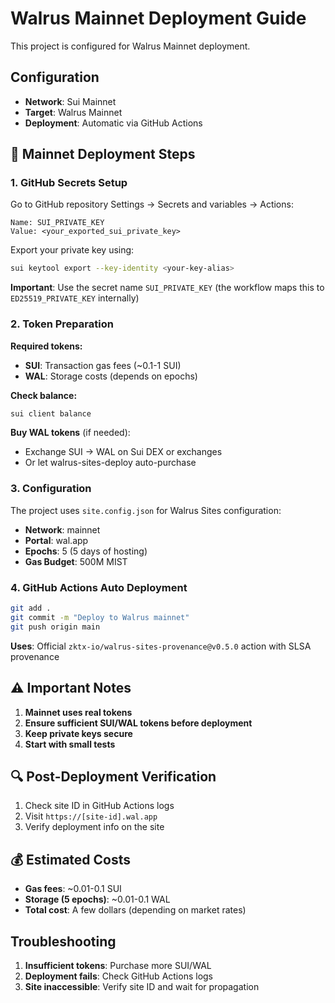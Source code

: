 # Walrus Mainnet Deployment Guide

This project is configured for Walrus Mainnet deployment.

## Configuration

- **Network**: Sui Mainnet
- **Target**: Walrus Mainnet
- **Deployment**: Automatic via GitHub Actions

## 🎯 Mainnet Deployment Steps

### 1. GitHub Secrets Setup

Go to GitHub repository Settings → Secrets and variables → Actions:

```
Name: SUI_PRIVATE_KEY
Value: <your_exported_sui_private_key>
```

Export your private key using:
```bash
sui keytool export --key-identity <your-key-alias>
```

**Important**: Use the secret name `SUI_PRIVATE_KEY` (the workflow maps this to `ED25519_PRIVATE_KEY` internally)

### 2. Token Preparation

**Required tokens:**
- **SUI**: Transaction gas fees (~0.1-1 SUI)
- **WAL**: Storage costs (depends on epochs)

**Check balance:**
```bash
sui client balance
```

**Buy WAL tokens** (if needed):
- Exchange SUI → WAL on Sui DEX or exchanges
- Or let walrus-sites-deploy auto-purchase

### 3. Configuration

The project uses `site.config.json` for Walrus Sites configuration:
- **Network**: mainnet
- **Portal**: wal.app  
- **Epochs**: 5 (5 days of hosting)
- **Gas Budget**: 500M MIST

### 4. GitHub Actions Auto Deployment

```bash
git add .
git commit -m "Deploy to Walrus mainnet"
git push origin main
```

**Uses**: Official `zktx-io/walrus-sites-provenance@v0.5.0` action with SLSA provenance

## ⚠️ Important Notes

1. **Mainnet uses real tokens**
2. **Ensure sufficient SUI/WAL tokens before deployment**
3. **Keep private keys secure**
4. **Start with small tests**

## 🔍 Post-Deployment Verification

1. Check site ID in GitHub Actions logs
2. Visit `https://[site-id].wal.app`
3. Verify deployment info on the site

## 💰 Estimated Costs

- **Gas fees**: ~0.01-0.1 SUI
- **Storage (5 epochs)**: ~0.01-0.1 WAL
- **Total cost**: A few dollars (depending on market rates)

## Troubleshooting

1. **Insufficient tokens**: Purchase more SUI/WAL
2. **Deployment fails**: Check GitHub Actions logs
3. **Site inaccessible**: Verify site ID and wait for propagation

